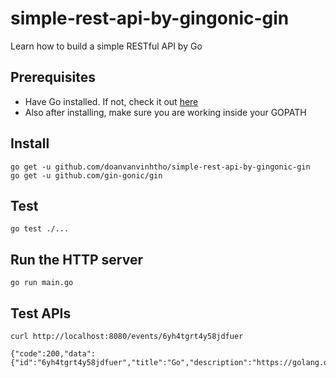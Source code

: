 # simple-rest-api-by-gingonic-gin
Learn how to build a simple RESTful API by Go

## Prerequisites
* Have Go installed. If not, check it out [here](https://golang.org/doc/install)
* Also after installing, make sure you are working inside your GOPATH

## Install
```
go get -u github.com/doanvanvinhtho/simple-rest-api-by-gingonic-gin
go get -u github.com/gin-gonic/gin
```

## Test
```
go test ./...
```

## Run the HTTP server
```
go run main.go
```

## Test APIs
```
curl http://localhost:8080/events/6yh4tgrt4y58jdfuer

{"code":200,"data":{"id":"6yh4tgrt4y58jdfuer","title":"Go","description":"https://golang.org/"}}
```